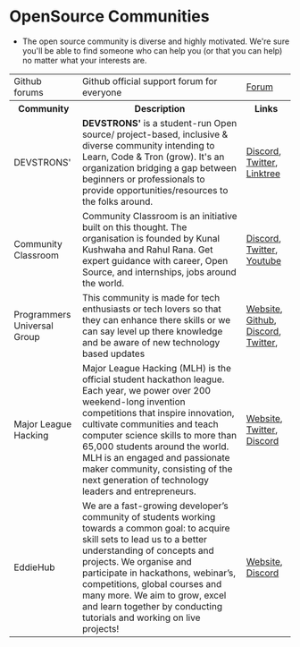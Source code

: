 # OpenSource Communities
- The open source community is diverse and highly motivated. We're sure you'll be able to find someone who can help you (or that you can help) no matter what your interests are.

<table>
  <tr><b>
    <td>Github forums</td>
    <td>Github official support forum for everyone</td>
    <td><a href="https://github.community/">Forum</a></td>
    </b>
  </tr>
  <tr>
    <th>Community</th>
    <th>Description</th>
    <th>Links</th>
  </tr>
  <td>DEVSTRONS'</td>
    <td><b>DEVSTRONS'</b> is a student-run Open source/ project-based, inclusive & diverse community intending to Learn, Code & Tron (grow). It's an organization bridging a gap between beginners or professionals to provide opportunities/resources to the folks around.
    <td> <a href="https://discord.com/invite/MVujzTBqed">Discord</a>, <a href="https://twitter.com/devstrons">Twitter</a>, <a href="https://linktr.ee/devstrons">Linktree</a> </td>
  </tr>
  <td>Community Classroom</td>
    <td>Community Classroom is an initiative built on this thought. The organisation is founded by Kunal Kushwaha and Rahul Rana. Get expert guidance with career, Open Source, and internships, jobs around the world.</td>
    <td> <a href="https://discord.com/invite/77xJrUBmpp">Discord</a>, <a href="https://twitter.com/commclassroom">Twitter</a>, <a href="https://www.youtube.com/KunalKushwaha">Youtube</a> </td>
  </tr>
  <tr>
    <td>Programmers Universal Group</td>
    <td>This community is made for tech enthusiasts or tech lovers so that they can enhance there skills or we can say level up there knowledge and be aware of new technology based updates</td>
    <td> <a href="https://www.pugroups.in/">Website</a>, <a href="http://github.eddiehub.org/">Github</a>, <a href="http://discord.pugroups.in/">Discord</a>, <a href="https://twitter.com/PUGroups">Twitter</a>, </td>
  </tr>
  <tr>
    <td>Major League Hacking</td>
    <td>Major League Hacking (MLH) is the official student hackathon league. Each year, we power over 200 weekend-long invention competitions that inspire innovation, cultivate communities and teach computer science skills to more than 65,000 students around the world. MLH is an engaged and passionate maker community, consisting of the next generation of technology leaders and entrepreneurs.</td>
    <td> <a href="https://mlh.io">Website</a>, <a href="https://twitter.com/mlhacks">Twitter</a>, <a href="https://discord.mlh.io">Discord</a> </td>
  </tr>
  <tr>
    <td>EddieHub</td>
    <td>We are a fast-growing developer’s community of students working towards a common goal: to acquire skill sets to lead us to a better understanding of concepts and projects. We organise and participate in hackathons, webinar’s, competitions, global courses and many more. We aim to grow, excel and learn together by conducting tutorials and working on live projects!</td>
    <td> <a href="https://eddiehub.org/">Website</a>, <a href="http://discord.eddiehub.org/">Discord</a> </td>
  </tr>
</table>
